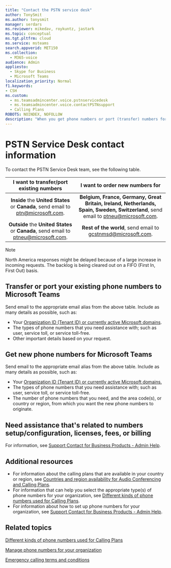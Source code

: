 ```yaml
---
title: "Contact the PSTN service desk"
author: TonySmit
ms.author: tonysmit
manager: serdars
ms.reviewer: mikedav, roykuntz, jastark
ms.topic: conceptual
ms.tgt.pltfrm: cloud
ms.service: msteams
search.appverid: MET150
ms.collection: 
  - M365-voice
audience: Admin
appliesto: 
  - Skype for Business
  - Microsoft Teams
localization_priority: Normal
f1.keywords: 
- CSH
ms.custom:
  - ms.teamsadmincenter.voice.pstnservicedesk
  - ms.teamsadmincenter.voice.contactPSTNsupport
  - Calling Plans
ROBOTS: NOINDEX, NOFOLLOW
description: "When you get phone numbers or port (transfer) numbers for your organization, you might need to get help and support at the PSTN service desk."
---
```


# PSTN Service Desk contact information

To contact the PSTN Service Desk team, see the following table.

| **I want to transfer/port existing numbers**  | **I want to order new numbers for** |
|:-----:|:------:|
| **Inside** the **United States** or **Canada**, send email to [ptn@microsoft.com](mailto:ptn@microsoft.com).| **Belgium, France, Germany, Great Britain, Ireland, Netherlands, Spain, Sweden, Switzerland**, send email to [ptneu@microsoft.com](mailto:ptneu@microsoft.com).|
|**Outside** the **United States** or **Canada**, send email to [ptneu@microsoft.com](mailto:ptneu@microsoft.com).| **Rest of the world**, send email to [gcstnmsd@microsoft.com](mailto:gcstnmsd@microsoft.com).|

> [!NOTE]
> North America responses might be delayed because of a large increase in incoming requests. The backlog is being cleared out on a FIFO (First In, First Out) basis.

## Transfer or port your existing phone numbers to Microsoft Teams
Send email to the appropriate email alias from the above table. Include as many details as possible, such as:
  - Your [Organization ID (Tenant ID) or currently active Microsoft domains](https://docs.microsoft.com/onedrive/find-your-office-365-tenant-id).
  - The types of phone numbers that you need assistance with; such as user, service toll, or service toll-free.
  - Other important details based on your request.

## Get new phone numbers for Microsoft Teams
Send email to the appropriate email alias from the above table. Include as many details as possible, such as:
  - Your [Organization ID (Tenant ID) or currently active Microsoft domains.](https://docs.microsoft.com/onedrive/find-your-office-365-tenant-id)
  - The types of phone numbers that you need assistance with; such as user, service toll, or service toll-free.
  - The number of phone numbers that you need, and  the area code(s), or country or region, from which you want the new phone numbers to originate.

## Need assistance that's related to numbers setup/configuration, licenses, fees, or billing
For information, see [Support Contact for Business Products - Admin Help](https://docs.microsoft.com/microsoft-365/admin/contact-support-for-business-products?view=o365-worldwide&tabs=online).

## Additional resources

- For information about the calling plans that are available in your country or region, see [Countries and region availability for Audio Conferencing and Calling Plans](../country-and-region-availability-for-audio-conferencing-and-calling-plans/country-and-region-availability-for-audio-conferencing-and-calling-plans.md).
- For information that can help you select the appropriate type(s) of phone numbers for your organization, see [Different kinds of phone numbers used for Calling Plans](../different-kinds-of-phone-numbers-used-for-calling-plans.md).
- For information about how to set up phone numbers for your organization, see [Support Contact for Business Products - Admin Help](https://docs.microsoft.com/microsoft-365/admin/contact-support-for-business-products?view=o365-worldwide&tabs=online).

## Related topics

[Different kinds of phone numbers used for Calling Plans](../different-kinds-of-phone-numbers-used-for-calling-plans.md)

[Manage phone numbers for your organization](manage-phone-numbers-for-your-organization.md)

[Emergency calling terms and conditions](../emergency-calling-terms-and-conditions.md)
  
